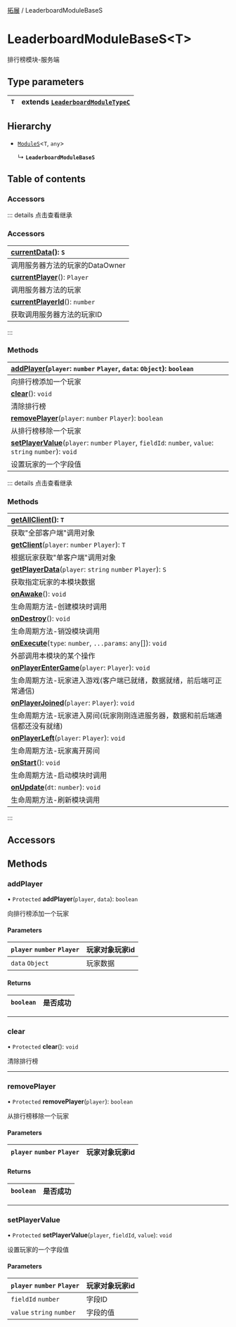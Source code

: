 [拓展](../groups/Extension.拓展.md) / LeaderboardModuleBaseS

# LeaderboardModuleBaseS<T\> <Badge type="tip" text="Class" /> <Score text="LeaderboardModuleBaseS<T\>" />

排行榜模块-服务端

## Type parameters

| `T` | extends [`LeaderboardModuleTypeC`](../modules/Extension.mwext.md#leaderboardmoduletypec) |
| :------ | :------ |

## Hierarchy

- [`ModuleS`](mwext.ModuleS.md)<`T`, `any`\>

  ↳ **`LeaderboardModuleBaseS`**

## Table of contents

### Accessors <Score text="Accessors" /> 


::: details 点击查看继承
### Accessors <Score text="Accessors" /> 
| **[currentData](mwext.ModuleS.md#currentdata)**(): `S`  |
| :-----|
| 调用服务器方法的玩家的DataOwner|
| **[currentPlayer](mwext.ModuleS.md#currentplayer)**(): `Player` <Badge type="tip" text="server" />  |
| 调用服务器方法的玩家|
| **[currentPlayerId](mwext.ModuleS.md#currentplayerid)**(): `number` <Badge type="tip" text="server" />  |
| 获取调用服务器方法的玩家ID|
:::


### Methods <Score text="Methods" /> 
| **[addPlayer](mwext.LeaderboardModuleBaseS.md#addplayer)**(`player`: `number`  `Player`, `data`: `Object`): `boolean` <Badge type="tip" text="server" />  |
| :-----|
| 向排行榜添加一个玩家|
| **[clear](mwext.LeaderboardModuleBaseS.md#clear)**(): `void` <Badge type="tip" text="server" />  |
| 清除排行榜|
| **[removePlayer](mwext.LeaderboardModuleBaseS.md#removeplayer)**(`player`: `number`  `Player`): `boolean` <Badge type="tip" text="server" />  |
| 从排行榜移除一个玩家|
| **[setPlayerValue](mwext.LeaderboardModuleBaseS.md#setplayervalue)**(`player`: `number`  `Player`, `fieldId`: `number`, `value`: `string`  `number`): `void` <Badge type="tip" text="server" />  |
| 设置玩家的一个字段值|


::: details 点击查看继承
### Methods <Score text="Methods" /> 
| **[getAllClient](mwext.ModuleS.md#getallclient)**(): `T` <Badge type="tip" text="server" />  |
| :-----|
| 获取"全部客户端"调用对象|
| **[getClient](mwext.ModuleS.md#getclient)**(`player`: `number`  `Player`): `T` <Badge type="tip" text="server" />  |
| 根据玩家获取"单客户端"调用对象|
| **[getPlayerData](mwext.ModuleS.md#getplayerdata)**(`player`: `string`  `number`  `Player`): `S` <Badge type="tip" text="server" />  |
| 获取指定玩家的本模块数据|
| **[onAwake](mwext.ModuleS.md#onawake)**(): `void` <Badge type="tip" text="server" />  |
| 生命周期方法-创建模块时调用|
| **[onDestroy](mwext.ModuleS.md#ondestroy)**(): `void` <Badge type="tip" text="server" />  |
| 生命周期方法-销毁模块调用|
| **[onExecute](mwext.ModuleS.md#onexecute)**(`type`: `number`, `...params`: `any`[]): `void` <Badge type="tip" text="server" />  |
| 外部调用本模块的某个操作|
| **[onPlayerEnterGame](mwext.ModuleS.md#onplayerentergame)**(`player`: `Player`): `void` <Badge type="tip" text="server" />  |
| 生命周期方法-玩家进入游戏(客户端已就绪，数据就绪，前后端可正常通信)|
| **[onPlayerJoined](mwext.ModuleS.md#onplayerjoined)**(`player`: `Player`): `void` <Badge type="tip" text="server" />  |
| 生命周期方法-玩家进入房间(玩家刚刚连进服务器，数据和前后端通信都还没有就绪)|
| **[onPlayerLeft](mwext.ModuleS.md#onplayerleft)**(`player`: `Player`): `void` <Badge type="tip" text="server" />  |
| 生命周期方法-玩家离开房间|
| **[onStart](mwext.ModuleS.md#onstart)**(): `void` <Badge type="tip" text="server" />  |
| 生命周期方法-启动模块时调用|
| **[onUpdate](mwext.ModuleS.md#onupdate)**(`dt`: `number`): `void` <Badge type="tip" text="server" />  |
| 生命周期方法-刷新模块调用|
:::


## Accessors

## Methods

### addPlayer <Score text="addPlayer" /> 

• `Protected` **addPlayer**(`player`, `data`): `boolean` <Badge type="tip" text="server" />

向排行榜添加一个玩家

#### Parameters

| `player` `number`  `Player` |  玩家对象玩家id |
| :------ | :------ |
| `data` `Object` |  玩家数据 |

#### Returns

| `boolean` | 是否成功 |
| :------ | :------ |

___

### clear <Score text="clear" /> 

• `Protected` **clear**(): `void` <Badge type="tip" text="server" />

清除排行榜


___

### removePlayer <Score text="removePlayer" /> 

• `Protected` **removePlayer**(`player`): `boolean` <Badge type="tip" text="server" />

从排行榜移除一个玩家

#### Parameters

| `player` `number`  `Player` |  玩家对象玩家id |
| :------ | :------ |

#### Returns

| `boolean` | 是否成功 |
| :------ | :------ |

___

### setPlayerValue <Score text="setPlayerValue" /> 

• `Protected` **setPlayerValue**(`player`, `fieldId`, `value`): `void` <Badge type="tip" text="server" />

设置玩家的一个字段值

#### Parameters

| `player` `number`  `Player` |  玩家对象玩家id |
| :------ | :------ |
| `fieldId` `number` |  字段ID |
| `value` `string`  `number` |  字段的值 |

